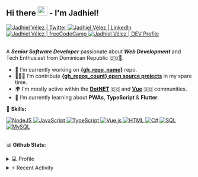 ## Hi there <img src="https://media.giphy.com/media/hvRJCLFzcasrR4ia7z/giphy.gif" width="26"> -  I'm Jadhiel!

<a href="https://twitter.com/JadhielV">
    <img alt="Jadhiel Vélez | Twitter" title="Follow me on Twitter" src="https://img.shields.io/badge/Twitter-1DA1F2?style=for-the-badge&logo=twitter&logoColor=white"/>
</a>
<a href="https://www.linkedin.com/in/jadhielv/">
    <img alt="Jadhiel Vélez | LinkedIn" title="Connect with me on LinkedIn" src="https://img.shields.io/badge/LinkedIn-0077B5?style=for-the-badge&logo=linkedin&logoColor=white"/>
</a>
<a href="https://www.freecodecamp.org/jadhielv">
    <img alt="Jadhiel Vélez | freeCodeCamp" title="freeCodeCamp Certifications" src="https://img.shields.io/badge/freeCodeCamp-0A0A23?style=for-the-badge&logo=freeCodeCamp&logoColor=white"/>
</a>
<a href="https://dev.to/jadhielv">
    <img alt="Jadhiel Vélez | DEV Profile" title="Follow me on DEV Community" src="https://img.shields.io/badge/dev.to-0A0A0A?style=for-the-badge&logo=dev.to&logoColor=white"/>
</a>

<br />
<br />

A <em>**Senior Software Developer**</em> passionate about <em>**Web Development**</em> and Tech Enthusiast from Dominican Republic 🇩🇴🌴.

- 🔭 I’m currently working on **[{gh_repo_name}]({gh_repo_url})** repo.
- 👨🏻‍💻 I’m contribute **[{gh_repos_count} open source projects](https://github.com/Jadhielv?tab=repositories&q=&type=fork)** in my spare time.
- 🌍 I'm mostly active within the **[DotNET](https://github.com/DotNetDo)** 🇩🇴 and **[Vue](https://github.com/VueDominicana)** 🇩🇴 communities.
- 🌱 I’m currently learning about **PWAs**, **TypeScript** & **Flutter**.

🚀 **Skills:**

<a href="https://github.com/search?q=user%3AJadhielv+is%3Arepo+language%3Ajavascript+fork%3Atrue">
    <img alt="NodeJS" src="https://img.shields.io/badge/Node.js%20-%2343853D.svg?logo=node.js&logoColor=white">
</a>
<a href="https://github.com/search?q=user%3AJadhielv+is%3Arepo+language%3Ajavascript+fork%3Atrue">
    <img alt="JavaScript" src="https://img.shields.io/badge/JavaScript%20-%23F7DF1E.svg?logo=javascript&logoColor=black">
</a>
<a href="https://github.com/search?q=user%3AJadhielv+is%3Arepo+language%3AtypeScript+fork%3Atrue">
    <img alt="TypeScript" src="https://img.shields.io/badge/TypeScript%20-%23007ACC.svg?logo=typescript&logoColor=white">
</a>
<a href="https://github.com/search?q=user%3AJadhielv+is%3Arepo+language%3Avue+fork%3Atrue">
    <img alt="Vue.js" src="https://img.shields.io/badge/Vue.js-%2335495e.svg?logo=vue.js&logoColor=%234FC08D">
</a>
<a href="https://github.com/search?q=user%3AJadhielv+is%3Arepo+language%3Ahtml+fork%3Atrue">
    <img alt="HTML" src="https://img.shields.io/badge/HTML%20-%23E34F26.svg?logo=html5&logoColor=white">
</a>
<a href="https://github.com/search?q=user%3AJadhielv+is%3Arepo+language%3Acsharp+fork%3Atrue">
    <img alt="C#" src="https://img.shields.io/badge/C%23%20-%23239120.svg?logo=c-sharp&logoColor=white">
</a>
<a href="#">
    <img alt="SQL" src="https://img.shields.io/badge/SQL%20-%23025E8C.svg?logo=amazon-dynamodb&logoColor=white">
</a>
<a href="#">
    <img alt="MySQL" src="https://img.shields.io/badge/MySQL-00000F.svg?logo=mysql&logoColor=white">
</a>

<br/>
<br/>

📊 **Github Stats:**

<details>
    <summary>💻 Profile</summary>
    <br/>

| [![Jadhiel Vélez's GitHub Stats](https://github-readme-stats.vercel.app/api?username=jadhielv&show_icons=true&text_color=f8f8f2&hide_title=true&theme=github_dark)](https://github.com/anuraghazra/github-readme-stats)	| [![Top Langs](https://github-readme-stats.vercel.app/api/top-langs/?username=jadhielv&layout=compact&text_color=f8f8f2&langs_count=8&hide_title=true&theme=github_dark)](https://github.com/anuraghazra/github-readme-stats)	|
|---	                                                                                                                  |---

***NOTE**: Top languages does not indicate my skill level or something like that, it's a github metric of which languages i've the most code.*
</details>


<details>
    <summary>⚡ Recent Activity</summary>
    <br/>
    
<!--START_SECTION:activity-->
1. 🎉 Merged PR [#10](https://github.com/Jadhielv/search-tasks/pull/10) in [Jadhielv/search-tasks](https://github.com/Jadhielv/search-tasks)
2. 🗣 Commented on [#148](https://github.com/shikijs/shiki/issues/148) in [shikijs/shiki](https://github.com/shikijs/shiki)
3. 🗣 Commented on [#269](https://github.com/nminaya/grammar-nazi-bot/issues/269) in [nminaya/grammar-nazi-bot](https://github.com/nminaya/grammar-nazi-bot)
4. ❗️ Closed issue [#166](https://github.com/AngelGarcia13/DominicanWhoCodes/issues/166) in [AngelGarcia13/DominicanWhoCodes](https://github.com/AngelGarcia13/DominicanWhoCodes)
5. 🗣 Commented on [#167](https://github.com/AngelGarcia13/DominicanWhoCodes/issues/167) in [AngelGarcia13/DominicanWhoCodes](https://github.com/AngelGarcia13/DominicanWhoCodes)
<!--END_SECTION:activity-->
</details>